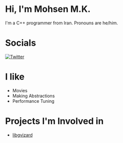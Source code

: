 # Hi, I'm Mohsen M.K.

I'm a C++ programmer from Iran.
Pronouns are he/him.

# Socials
[![Twitter](https://img.shields.io/badge/Twitter-blue?logo=Twitter&logoColor=white)](https://twitter.com/cthulhu_sea)

# I like
 * Movies
 * Making Abstractions
 * Performance Tuning

# Projects I'm Involved in
 * [libgvizard](https://github.com/cthulhu-irl/libgvizard)
